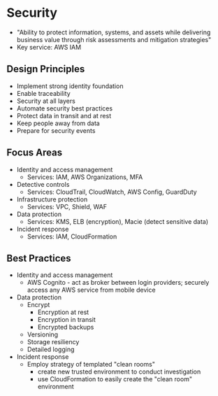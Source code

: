 # Security 

* "Ability to protect information, systems, and assets while delivering business value through risk assessments and mitigation strategies"
* Key service: AWS IAM


## Design Principles

* Implement strong identity foundation
* Enable traceability
* Security at all layers
* Automate security best practices
* Protect data in transit and at rest
* Keep people away from data
* Prepare for security events


## Focus Areas

* Identity and access management
	- Services: IAM, AWS Organizations, MFA
* Detective controls
	- Services: CloudTrail, CloudWatch, AWS Config, GuardDuty
* Infrastructure protection
	- Services: VPC, Shield, WAF
* Data protection
	- Services: KMS, ELB (encryption), Macie (detect sensitive data)
* Incident response
	- Services: IAM, CloudFormation


## Best Practices

* Identity and access management
	- AWS Cognito - act as broker between login providers; securely access any AWS service from mobile device
* Data protection
	- Encrypt
		- Encryption at rest
		- Encryption in transit
		- Encrypted backups
	- Versioning
	- Storage resiliency
	- Detailed logging
* Incident response
	- Employ strategy of templated "clean rooms"
		- create new trusted environment to conduct investigation
		- use CloudFormation to easily create the "clean room" environment
